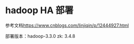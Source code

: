 # hadoop HA 部署

参考文档<https://www.cnblogs.com/linjiqin/p/12444927.html>

部署版本：hadoop-3.3.0
zk: 3.4.8
